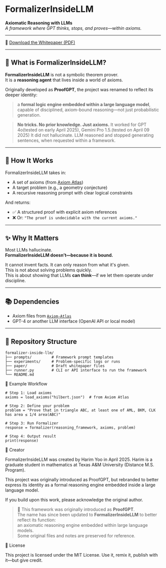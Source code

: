 # FormalizerInsideLLM

**Axiomatic Reasoning with LLMs**  
*A framework where GPT thinks, stops, and proves—within axioms.*

---

📄 [Download the Whitepaper (PDF)](./paper/FormalizerInsideLLM_whitepaper.pdf)

---

## 🧠 What is FormalizerInsideLLM?

**FormalizerInsideLLM** is not a symbolic theorem prover.  
It is a **reasoning agent** that lives inside a world of axioms.

Originally developed as **ProofGPT**, the project was renamed to reflect its deeper identity:
> a **formal logic engine embedded within a large language model**,  
> capable of disciplined, axiom-bound reasoning—not just probabilistic generation.

> **No tricks. No prior knowledge. Just axioms.**
> It worked for GPT 4o(tested on early April 2025), Gemini Pro 1.5.(tested on April 09 2025) It did not hallucinate. LLM reasoned and stopped generating sentences, when requested within a framework.

---

## 🔧 How It Works

FormalizerInsideLLM takes in:

- A set of axioms (from [Axiom Atlas](https://github.com/Harim923/Axiom-Atlas))
- A target problem (e.g., a geometry conjecture)
- A recursive reasoning prompt with clear logical constraints

And returns:

- ✅ A structured proof with explicit axiom references  
- ❌ Or: `"The proof is undecidable with the current axioms."`

---

## ✨ Why It Matters

Most LLMs hallucinate.  
**FormalizerInsideLLM doesn’t—because it is bound.**

It cannot invent facts. It can only reason from what it's given.  
This is not about solving problems quickly.  
This is about showing that LLMs **can think**—if we let them operate under discipline.

---

## 📚 Dependencies

- Axiom files from [`Axiom-Atlas`](https://github.com/Harim923/Axiom-Atlas)  
- GPT-4 or another LLM interface (OpenAI API or local model)

---

## 📁 Repository Structure

```plaintext
formalizer-inside-llm/
├── prompts/         # Framework prompt templates
├── experiments/     # Problem-specific logs or runs
├── paper/           # Draft whitepaper files
├── runner.py        # CLI or API interface to run the framework
└── README.md
```

🔄 Example Workflow

```plaintext
# Step 1: Load axioms
axioms = load_axioms("hilbert.json")  # from Axiom Atlas

# Step 2: Define your problem
problem = "Prove that in triangle ABC, at least one of AML, BKM, CLK has area ≤ 1/4 area(ABC)"

# Step 3: Run Formalizer
response = formalizer(reasoning_framework, axioms, problem)

# Step 4: Output result
print(response)
```

👤 Creator

FormalizerInsideLLM was created by Harim Yoo in April 2025.
Harim is a graduate student in mathematics at Texas A&M University (Distance M.S. Program).

This project was originally introduced as ProofGPT,
but rebranded to better express its identity as a formal reasoning engine
embedded inside a large language model.

If you build upon this work, please acknowledge the original author.

> 📝 This framework was originally introduced as **ProofGPT**.  
> The name has since been updated to **FormalizerInsideLLM** to better reflect its function:  
> an axiomatic reasoning engine embedded within large language models.  
> Some original files and notes are preserved for reference.


📜 License

This project is licensed under the MIT License.
Use it, remix it, publish with it—but give credit. 
